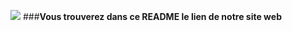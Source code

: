 ![](https://www.google.fr/imgres?imgurl=https%3A%2F%2Fbanner2.kisspng.com%2F20180530%2Fwkr%2Fkisspng-readme-management-company-organization-project-5b0ec5416b56f8.7491352615276946574397.jpg&imgrefurl=https%3A%2F%2Fwww.kisspng.com%2Fpng-readme-management-company-organization-project-2669365%2F&docid=bmp3gGimn5Pv3M&tbnid=VbdzTXVaPPZuVM%3A&vet=10ahUKEwjexI65icjeAhUSCxoKHUD5DtwQMwhFKAkwCQ..i&w=900&h=260&bih=695&biw=1517&q=readme%20logo&ved=0ahUKEwjexI65icjeAhUSCxoKHUD5DtwQMwhFKAkwCQ&iact=mrc&uact=8)
###**Vous trouverez dans ce README le lien de notre site web**